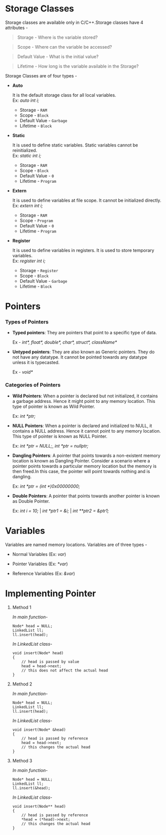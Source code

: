# Storage Classes
Storage classes are available only in C/C++.Storage classes have 4 attributes -
> Storage - Where is the variable stored?

> Scope - Where can the variable be accessed?

> Default Value - What is the initial value?

> Lifetime - How long is the variable available in the Storage?

 
Storage Classes are of four types -
* **Auto**
    
    It is the default storage class for all local variables.    
    Ex: _auto int i;_
    - Storage - `RAM`
    - Scope - `Block`
    - Default Value - `Garbage`
    - Lifetime - `Block`
  
* **Static**
    
    It is used to define static variables. Static variables cannot be reinitialized.    
    Ex: _static int i;_
    - Storage - `RAM`
    - Scope - `Block`
    - Default Value - `0`
    - Lifetime - `Program`
  
* **Extern**
    
    It is used to define variables at file scope. It cannot be initialized directly.   
    Ex: _extern int i;_
    - Storage - `RAM`
    - Scope - `Program`
    - Default Value - `0`
    - Lifetime - `Program`
  
* **Register**

    It is used to define variables in registers. It is used to store temporary variables.    
    Ex: _register int i;_
    - Storage - `Register`
    - Scope - `Block`
    - Default Value - `Garbage`
    - Lifetime - `Block`


# Pointers
### Types of Pointers
* **Typed pointers**: They are pointers that point to a specific type of data.  

    Ex - _int*, float*, double*, char*, struct*, className*_

* **Untyped pointers**: They are also known as Generic pointers. They do not have any datatype. It cannot be pointed towards any datatype unless it is typecasted.  
    
    Ex - _void*_

### Categories of Pointers

* **Wild Pointers**: When a pointer is declared but not initialized, it contains a garbage address. Hence it might point to any memory location. This type of pointer is known as Wild Pointer. 
    
    Ex: _int *ptr;_

* **NULL Pointers**: When a pointer is declared and initialized to NULL, it contains a NULL address. Hence it cannot point to any memory location. This type of pointer is known as NULL Pointer. 
    
    Ex: _int *ptr = NULL;_, _int *ptr = nullptr;_

* **Dangling Pointers**: A pointer that points towards a non-existent memory location is known as Dangling Pointer. Consider a scenario where a pointer points towards a particular memory location but the memory is then freed.In this case, the pointer will point towards nothing and is dangling.
    
    Ex: _int *ptr = (int *)0x00000000;_

* **Double Pointers**: A pointer that points towards another pointer is known as Double Pointer.
    
    Ex: _int i = 10;_ | _int *ptr1 = &i;_ | _int **ptr2 = &ptr1;_

# Variables
Variables are named memory locations. Variables are of three types -

* Normal Variables (Ex: _var_)

* Pointer Variables (Ex: _*var_)

* Reference Variables (Ex: _&var_)

# Implementing Pointer

1. Method 1

    _In main function-_
    ```
    Node* head = NULL;
    LinkedList ll;
    ll.insert(head);
    ```
    _In LinkedList class-_
    ```
    void insert(Node* head)
    {
        // head is passed by value
        head = head->next;
        // this does not affect the actual head
    }
    ```

2. Method 2

    _In main function-_
    ```
    Node* head = NULL;
    LinkedList ll;
    ll.insert(head);
    ```
    _In LinkedList class-_
    ```
    void insert(Node* &head)
    {
        // head is passed by reference
        head = head->next;
        // this changes the actual head
    }
    ```

3. Method 3

    _In main function-_
    ```
    Node* head = NULL;
    LinkedList ll;
    ll.insert(&head);
    ```
    _In LinkedList class-_
    ```
    void insert(Node** head)
    {
        // head is passed by reference
        *head = (*head)->next;
        // this changes the actual head
    }
    ```